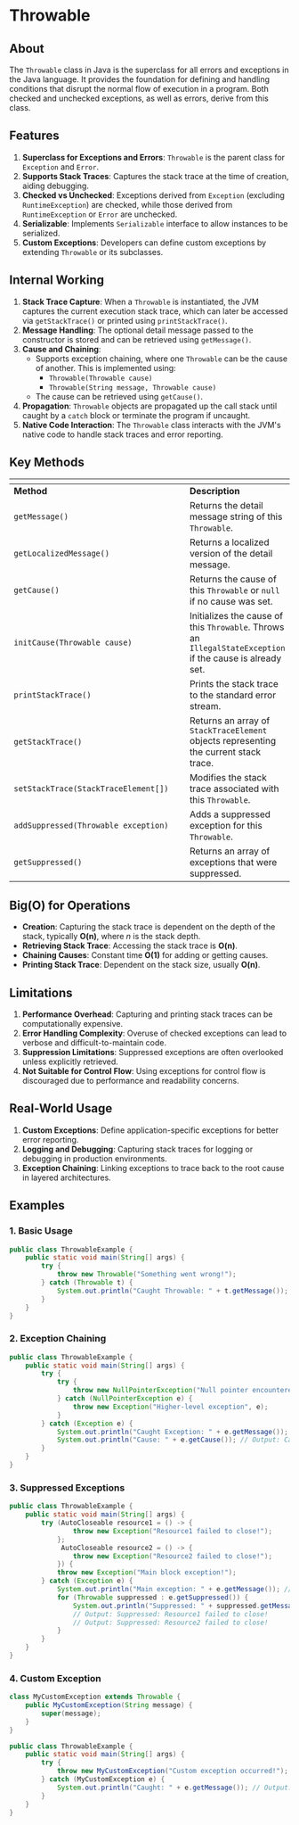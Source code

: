 # Throwable

## **About**

The `Throwable` class in Java is the superclass for all errors and exceptions in the Java language. It provides the foundation for defining and handling conditions that disrupt the normal flow of execution in a program. Both checked and unchecked exceptions, as well as errors, derive from this class.

## **Features**

1. **Superclass for Exceptions and Errors**: `Throwable` is the parent class for `Exception` and `Error`.
2. **Supports Stack Traces**: Captures the stack trace at the time of creation, aiding debugging.
3. **Checked vs Unchecked**: Exceptions derived from `Exception` (excluding `RuntimeException`) are checked, while those derived from `RuntimeException` or `Error` are unchecked.
4. **Serializable**: Implements `Serializable` interface to allow instances to be serialized.
5. **Custom Exceptions**: Developers can define custom exceptions by extending `Throwable` or its subclasses.

## **Internal Working**

1. **Stack Trace Capture**: When a `Throwable` is instantiated, the JVM captures the current execution stack trace, which can later be accessed via `getStackTrace()` or printed using `printStackTrace()`.
2. **Message Handling**: The optional detail message passed to the constructor is stored and can be retrieved using `getMessage()`.
3. **Cause and Chaining**:
   * Supports exception chaining, where one `Throwable` can be the cause of another. This is implemented using:
     * `Throwable(Throwable cause)`
     * `Throwable(String message, Throwable cause)`
   * The cause can be retrieved using `getCause()`.
4. **Propagation**: `Throwable` objects are propagated up the call stack until caught by a `catch` block or terminate the program if uncaught.
5. **Native Code Interaction**: The `Throwable` class interacts with the JVM's native code to handle stack traces and error reporting.

## **Key Methods**

<table data-header-hidden data-full-width="true"><thead><tr><th width="346"></th><th></th></tr></thead><tbody><tr><td><strong>Method</strong></td><td><strong>Description</strong></td></tr><tr><td><code>getMessage()</code></td><td>Returns the detail message string of this <code>Throwable</code>.</td></tr><tr><td><code>getLocalizedMessage()</code></td><td>Returns a localized version of the detail message.</td></tr><tr><td><code>getCause()</code></td><td>Returns the cause of this <code>Throwable</code> or <code>null</code> if no cause was set.</td></tr><tr><td><code>initCause(Throwable cause)</code></td><td>Initializes the cause of this <code>Throwable</code>. Throws an <code>IllegalStateException</code> if the cause is already set.</td></tr><tr><td><code>printStackTrace()</code></td><td>Prints the stack trace to the standard error stream.</td></tr><tr><td><code>getStackTrace()</code></td><td>Returns an array of <code>StackTraceElement</code> objects representing the current stack trace.</td></tr><tr><td><code>setStackTrace(StackTraceElement[])</code></td><td>Modifies the stack trace associated with this <code>Throwable</code>.</td></tr><tr><td><code>addSuppressed(Throwable exception)</code></td><td>Adds a suppressed exception for this <code>Throwable</code>.</td></tr><tr><td><code>getSuppressed()</code></td><td>Returns an array of exceptions that were suppressed.</td></tr></tbody></table>

## **Big(O) for Operations**

* **Creation**: Capturing the stack trace is dependent on the depth of the stack, typically **O(n)**, where _n_ is the stack depth.
* **Retrieving Stack Trace**: Accessing the stack trace is **O(n)**.
* **Chaining Causes**: Constant time **O(1)** for adding or getting causes.
* **Printing Stack Trace**: Dependent on the stack size, usually **O(n)**.

## **Limitations**

1. **Performance Overhead**: Capturing and printing stack traces can be computationally expensive.
2. **Error Handling Complexity**: Overuse of checked exceptions can lead to verbose and difficult-to-maintain code.
3. **Suppression Limitations**: Suppressed exceptions are often overlooked unless explicitly retrieved.
4. **Not Suitable for Control Flow**: Using exceptions for control flow is discouraged due to performance and readability concerns.

## **Real-World Usage**

1. **Custom Exceptions**: Define application-specific exceptions for better error reporting.
2. **Logging and Debugging**: Capturing stack traces for logging or debugging in production environments.
3. **Exception Chaining**: Linking exceptions to trace back to the root cause in layered architectures.

## **Examples**

### **1. Basic Usage**

```java
public class ThrowableExample {
    public static void main(String[] args) {
        try {
            throw new Throwable("Something went wrong!");
        } catch (Throwable t) {
            System.out.println("Caught Throwable: " + t.getMessage()); // Output: Caught Throwable: Something went wrong!
        }
    }
}
```

### **2. Exception Chaining**

```java
public class ThrowableExample {
    public static void main(String[] args) {
        try {
            try {
                throw new NullPointerException("Null pointer encountered!");
            } catch (NullPointerException e) {
                throw new Exception("Higher-level exception", e);
            }
        } catch (Exception e) {
            System.out.println("Caught Exception: " + e.getMessage()); // Output: Caught Exception: Higher-level exception
            System.out.println("Cause: " + e.getCause()); // Output: Cause: java.lang.NullPointerException: Null pointer encountered!
        }
    }
}
```

### **3. Suppressed Exceptions**

```java
public class ThrowableExample {
    public static void main(String[] args) {
        try (AutoCloseable resource1 = () -> {
                throw new Exception("Resource1 failed to close!");
            };
             AutoCloseable resource2 = () -> {
                throw new Exception("Resource2 failed to close!");
            }) {
            throw new Exception("Main block exception!");
        } catch (Exception e) {
            System.out.println("Main exception: " + e.getMessage()); // Output: Main exception: Main block exception!
            for (Throwable suppressed : e.getSuppressed()) {
                System.out.println("Suppressed: " + suppressed.getMessage());
                // Output: Suppressed: Resource1 failed to close!
                // Output: Suppressed: Resource2 failed to close!
            }
        }
    }
}
```

### **4. Custom Exception**

```java
class MyCustomException extends Throwable {
    public MyCustomException(String message) {
        super(message);
    }
}

public class ThrowableExample {
    public static void main(String[] args) {
        try {
            throw new MyCustomException("Custom exception occurred!");
        } catch (MyCustomException e) {
            System.out.println("Caught: " + e.getMessage()); // Output: Caught: Custom exception occurred!
        }
    }
}
```

